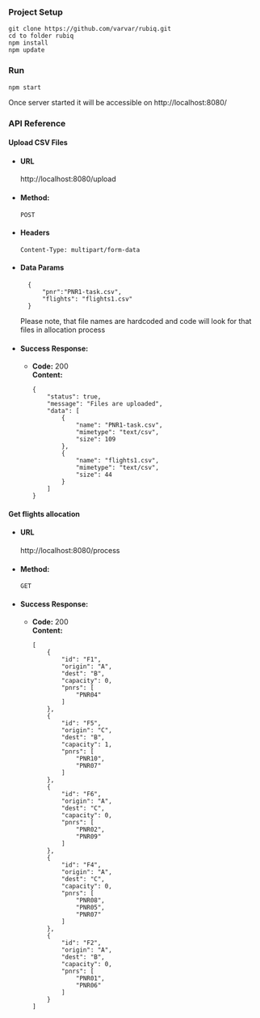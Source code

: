 ### Project Setup
```
git clone https://github.com/varvar/rubiq.git
cd to folder rubiq
npm install
npm update
```

### Run
```
npm start
```
Once server started it will be accessible on http://localhost:8080/

### API Reference

#### Upload CSV Files ####

* #### URL ####

  http://localhost:8080/upload

* #### Method: #### 
  
  `POST`

* #### Headers #### 
  
  `Content-Type: multipart/form-data`  
  
* #### Data Params #### 

  ```
    {
    	"pnr":"PNR1-task.csv",
    	"flights": "flights1.csv"
	}

  ```
    Please note, that file names are hardcoded and code will look for that files in allocation process

* #### Success Response: #### 
  
  * **Code:** 200 <br />
    **Content:** 
    ```
    {
	    "status": true,
	    "message": "Files are uploaded",
	    "data": [
	        {
	            "name": "PNR1-task.csv",
	            "mimetype": "text/csv",
	            "size": 109
	        },
	        {
	            "name": "flights1.csv",
	            "mimetype": "text/csv",
	            "size": 44
	        }
	    ]
	}
    ```

#### Get flights allocation ####

* #### URL ####

  http://localhost:8080/process

* #### Method: #### 
  
  `GET`

* #### Success Response: #### 
  
  * **Code:** 200 <br />
    **Content:** 
    ```
    [
	    {
	        "id": "F1",
	        "origin": "A",
	        "dest": "B",
	        "capacity": 0,
	        "pnrs": [
	            "PNR04"
	        ]
	    },
	    {
	        "id": "F5",
	        "origin": "C",
	        "dest": "B",
	        "capacity": 1,
	        "pnrs": [
	            "PNR10",
	            "PNR07"
	        ]
	    },
	    {
	        "id": "F6",
	        "origin": "A",
	        "dest": "C",
	        "capacity": 0,
	        "pnrs": [
	            "PNR02",
	            "PNR09"
	        ]
	    },
	    {
	        "id": "F4",
	        "origin": "A",
	        "dest": "C",
	        "capacity": 0,
	        "pnrs": [
	            "PNR08",
	            "PNR05",
	            "PNR07"
	        ]
	    },
	    {
	        "id": "F2",
	        "origin": "A",
	        "dest": "B",
	        "capacity": 0,
	        "pnrs": [
	            "PNR01",
	            "PNR06"
	        ]
	    }
	]
    ```    
